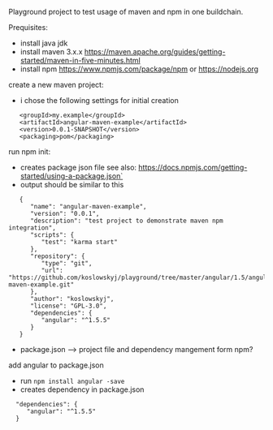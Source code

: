 Playground project to test usage of maven and npm in one buildchain.

Prequisites:
- install java jdk 
- install maven 3.x.x https://maven.apache.org/guides/getting-started/maven-in-five-minutes.html
- install npm https://www.npmjs.com/package/npm or https://nodejs.org

create a new maven project:
- i chose the following settings for initial creation

```
   <groupId>my.example</groupId>
   <artifactId>angular-maven-example</artifactId>
   <version>0.0.1-SNAPSHOT</version>
   <packaging>pom</packaging>
```

run npm init:
 - creates package json file see also: https://docs.npmjs.com/getting-started/using-a-package.json`
 - output should be similar to this
 
```
   {
      "name": "angular-maven-example",
      "version": "0.0.1",
      "description": "test project to demonstrate maven npm integration",
      "scripts": {
         "test": "karma start"
      },
      "repository": {
         "type": "git",
         "url": "https://github.com/koslowskyj/playground/tree/master/angular/1.5/angular-maven-example.git"
      },
      "author": "koslowskyj",
      "license": "GPL-3.0",
      "dependencies": {
         "angular": "^1.5.5"
      }
   }
```

 - package.json --> project file and dependency mangement form npm?

add angular to package.json
 - run ```npm install angular -save```
 - creates dependency in package.json
 ```
   "dependencies": {
      "angular": "^1.5.5"
   }
 ```


